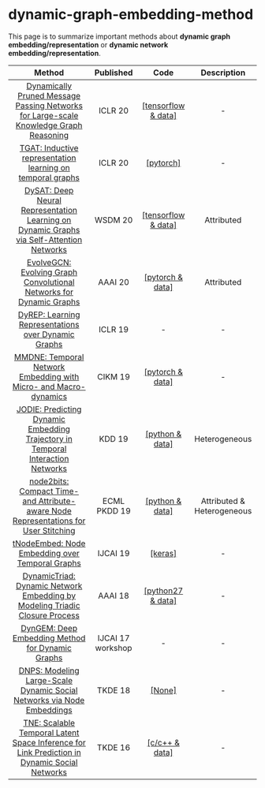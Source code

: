 # dynamic-graph-embedding-method
This page is to summarize important methods about **dynamic graph embedding/representation** or **dynamic network embedding/representation**.

| Method                                                                                                                                     | Published         | Code                                                                                   | Description |
|:------------------------------------------------------------------------------------------------------------------------------------------:|:-----------------:|:--------------------------------------------------------------------------------------:|:-----------:|
| [Dynamically Pruned Message Passing Networks for Large-scale Knowledge Graph Reasoning](https://openreview.net/pdf?id=rkeuAhVKvB)                              | ICLR 20           | [[tensorflow & data]](https://github.com/netpaladinx/DPMPN)                            | -         |
| [TGAT: Inductive representation learning on temporal graphs](https://openreview.net/pdf?id=rJeW1yHYwH)                              | ICLR 20           | [[pytorch]](https://drive.google.com/drive/folders/1GaH8vusCXJj4ucayfO-PyHpnNsJRkB78)                            | -         |
| [DySAT: Deep Neural Representation Learning on Dynamic Graphs via Self-Attention Networks](http://asankar3.web.engr.illinois.edu/files/DySAT-WSDM2020.pdf)                              | WSDM 20           | [[tensorflow & data]](https://github.com/aravindsankar28/DySAT)                            | Attributed          |
| [EvolveGCN: Evolving Graph Convolutional Networks for Dynamic Graphs](https://arxiv.org/abs/1902.10191)                              | AAAI 20           | [[pytorch & data]](https://github.com/IBM/EvolveGCN)                            | Attributed          |
| [DyREP: Learning Representations over Dynamic Graphs](https://openreview.net/forum?id=HyePrhR5KX)                                     | ICLR 19           | \-                            | \-          |
| [MMDNE: Temporal Network Embedding with Micro- and Macro-dynamics](https://arxiv.org/pdf/1909.04246.pdf) | CIKM 19           | [[pytorch & data]](https://github.com/rootlu/MMDNE) | \-          |
| [JODIE: Predicting Dynamic Embedding Trajectory in Temporal Interaction Networks](https://www-cs.stanford.edu/~srijan/pubs/jodie-kdd2019.pdf) | KDD 19           | [[python & data]](https://github.com/srijankr/jodie/) | Heterogeneous|
| [node2bits: Compact Time- and Attribute-aware Node Representations for User Stitching](http://web.eecs.umich.edu/~dkoutra/papers/19-PKDD-Node2bits.pdf) | ECML PKDD 19           | [[python & data]](https://github.com/GemsLab/node2bits) | Attributed & Heterogeneous          |
| [tNodeEmbed: Node Embedding over Temporal Graphs](https://www.ijcai.org/proceedings/2019/0640.pdf)                                  | IJCAI 19          | [[keras]](https://github.com/urielsinger/tNodeEmbed)                            | \-          |
| [DynamicTriad: Dynamic Network Embedding by Modeling Triadic Closure Process](http://yangy.org/works/dynamictriad/dynamic_triad.pdf)              | AAAI 18           | [[python27 & data]](https://github.com/luckiezhou/DynamicTriad)                 | \-          |
| [DynGEM: Deep Embedding Method for Dynamic Graphs](https://arxiv.org/abs/1805.11273)                                                 | IJCAI 17 workshop | \-         | \-          |
| [DNPS: Modeling Large-Scale Dynamic Social Networks via Node Embeddings](https://sci-hub.tw/https://ieeexplore.ieee.org/document/8476241/)| TKDE 18           | [[None]](-) | \-          |
| [TNE: Scalable Temporal Latent Space Inference for Link Prediction in Dynamic Social Networks](https://arxiv.org/pdf/1411.3675.pdf) | TKDE 16           | [[c/c++ & data]](https://github.com/linhongseba/Temporal-Network-Embedding) | \-          |
